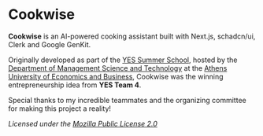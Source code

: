 # Cookwise
**Cookwise** is an AI-powered cooking assistant built with Next.js, schadcn/ui, Clerk and Google GenKit.

Originally developed as part of the [YES Summer School](https://yes.aueb.gr), hosted by the [Department of Management Science and Technology](https://www.dept.aueb.gr/dmst) at the [Athens University of Economics and Business](https://aueb.gr), Cookwise was the winning entrepreneurship idea from **YES Team 4**.

Special thanks to my incredible teammates and the organizing committee for making this project a reality!

*Licensed under the [Mozilla Public License 2.0](https://choosealicense.com/licenses/mpl-2.0/)*
